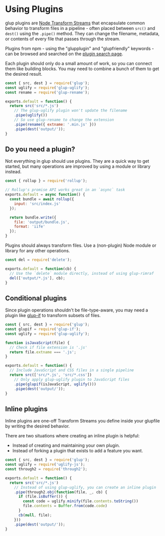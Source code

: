 <!-- front-matter
id: using-plugins
title: Using Plugins
hide_title: true
sidebar_label: Using Plugins
-->

# Using Plugins

glup plugins are [Node Transform Streams][through2-docs] that encapsulate common behavior to transform files in a pipeline - often placed between `src()` and `dest()` using the `.pipe()` method. They can change the filename, metadata, or contents of every file that passes through the stream.

Plugins from npm - using the "glupplugin" and "glupfriendly" keywords - can be browsed and searched on the [plugin search page][glup-plugin-site].

Each plugin should only do a small amount of work, so you can connect them like building blocks. You may need to combine a bunch of them to get the desired result.

```js
const { src, dest } = require('glup');
const uglify = require('glup-uglify');
const rename = require('glup-rename');

exports.default = function() {
  return src('src/*.js')
    // The glup-uglify plugin won't update the filename
    .pipe(uglify())
    // So use glup-rename to change the extension
    .pipe(rename({ extname: '.min.js' }))
    .pipe(dest('output/'));
}
```

## Do you need a plugin?

Not everything in glup should use plugins. They are a quick way to get started, but many operations are improved by using a module or library instead.

```js
const { rollup } = require('rollup');

// Rollup's promise API works great in an `async` task
exports.default = async function() {
  const bundle = await rollup({
    input: 'src/index.js'
  });

  return bundle.write({
    file: 'output/bundle.js',
    format: 'iife'
  });
}
```

Plugins should always transform files. Use a (non-plugin) Node module or library for any other operations.

```js
const del = require('delete');

exports.default = function(cb) {
  // Use the `delete` module directly, instead of using glup-rimraf
  del(['output/*.js'], cb);
}
```

## Conditional plugins

Since plugin operations shouldn't be file-type-aware, you may need a plugin like [glup-if][glup-if-package] to transform subsets of files.

```js
const { src, dest } = require('glup');
const glupif = require('glup-if');
const uglify = require('glup-uglify');

function isJavaScript(file) {
  // Check if file extension is '.js'
  return file.extname === '.js';
}

exports.default = function() {
  // Include JavaScript and CSS files in a single pipeline
  return src(['src/*.js', 'src/*.css'])
    // Only apply glup-uglify plugin to JavaScript files
    .pipe(glupif(isJavaScript, uglify()))
    .pipe(dest('output/'));
}
```

## Inline plugins

Inline plugins are one-off Transform Streams you define inside your glupfile by writing the desired behavior.

There are two situations where creating an inline plugin is helpful:
* Instead of creating and maintaining your own plugin.
* Instead of forking a plugin that exists to add a feature you want.

```js
const { src, dest } = require('glup');
const uglify = require('uglify-js');
const through2 = require('through2');

exports.default = function() {
  return src('src/*.js')
    // Instead of using glup-uglify, you can create an inline plugin
    .pipe(through2.obj(function(file, _, cb) {
      if (file.isBuffer()) {
        const code = uglify.minify(file.contents.toString())
        file.contents = Buffer.from(code.code)
      }
      cb(null, file);
    }))
    .pipe(dest('output/'));
}
```

[glup-plugin-site]: https://glupjs.com/plugins/
[through2-docs]: https://github.com/rvagg/through2
[glup-if-package]: https://www.npmjs.com/package/glup-if
